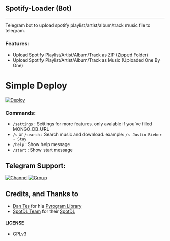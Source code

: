 ## Spotify-Loader (Bot)
---

Telegram bot to upload spotify playlist/artist/album/track music file to telegram.

### Features:

- Upload Spotify Playlist/Artist/Album/Track as ZIP (Zipped Folder)
- Upload Spotify Playlist/Artist/Album/Track as Music (Uploaded One By One)

# Simple Deploy

[![Deploy](https://www.herokucdn.com/deploy/button.svg)](https://www.heroku.com/deploy/?template=https://github.com/cybersbots/spotify-Music-Download)

### Commands:

- `/settings` : Settings for more features. only avalable if you've filled MONGO_DB_URL
- `/s` or `/search` : Search music and download. example: `/s Justin Bieber - Stay`
- `/help` : Show help message 
- `/start` : Show start message 

## Telegram Support:

[![Channel](https://img.shields.io/badge/TG-Channel-30302f?style=flat&logo=telegram)](https://t.me/cyberstainbot)
[![Group](https://img.shields.io/badge/TG-Group-30302f?style=flat&logo=telegram)](https://t.me/cyberstainbot)

## Credits, and Thanks to

* [Dan Tès](https://t.me/haskell) for his [Pyrogram Library](https://github.com/pyrogram/pyrogram)
* [SpotDL Team](https://github.com/spotDL) for their [SpotDL](https://github.com/spotDL/spotify-downloader)

#### LICENSE
- GPLv3
